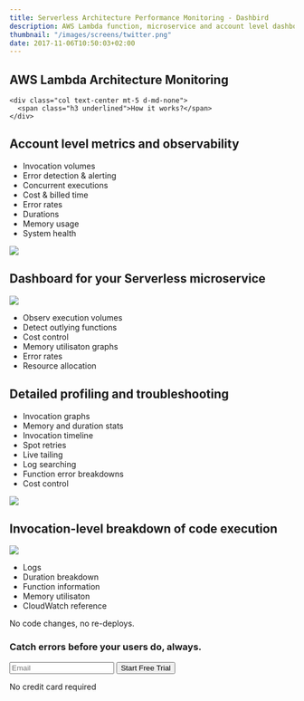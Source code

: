 ```yaml
---
title: Serverless Architecture Performance Monitoring - Dashbird
description: AWS Lambda function, microservice and account level dashboards for actionable performance monitoring and debugging.
thumbnail: "/images/screens/twitter.png"
date: 2017-11-06T10:50:03+02:00
---
```


<section class="container-fluid dark-bg">
  <div class="row">
    <div class="col text-center mt-5 d-none d-md-block">
      <h1>AWS Lambda Architecture Monitoring</h1>
    </div>

    <div class="col text-center mt-5 d-md-none">
      <span class="h3 underlined">How it works?</span>
    </div>
  </div>

  <div class="row justify-content-md-center align-items-center">
    <div class="col-10 mt-3 mx-auto">
      <div class='row'>
        <div class='col text-center pb-3 pt-5'>
          <h2>Account level metrics and observability</h2>
        </div>
      </div>
      <div class="row">
        <div class="col text-center text-md-right">
          <ul class='list-group'>
            <li class='list-group-item'>Invocation volumes</li>
            <li class='list-group-item'>Error detection & alerting</li>
            <li class='list-group-item'>Concurrent executions</li>
            <li class='list-group-item'>Cost & billed time</li>
            <li class='list-group-item'>Error rates</li>
            <li class='list-group-item'>Durations</li>
            <li class='list-group-item'>Memory usage</li>
            <li class='list-group-item'>System health</li>
         </ul>
        </div>
        <div class="col col-md-8 imgs-fluid">
          <img src='/images/features/account-overview.png'>
        </div>
      </div>
    </div>
  </div>

  <div class="row justify-content-md-center align-items-center">
    <div class="col-10 mt-4 mx-auto">
      <div class='row'>
        <div class='col text-center pb-3 pt-5'>
          <h2>Dashboard for your Serverless microservice</h2>
        </div>
      </div>
      <div class="row">
        <div class="col col-md-8 imgs-fluid">
          <img src='/images/features/project-overview.png'>
        </div>
        <div class="col text-center text-md-left">
          <ul class='list-group'>
            <li class='list-group-item'>Observ execution volumes</li>
            <li class='list-group-item'>Detect outlying functions</li>
            <li class='list-group-item'>Cost control</li>
            <li class='list-group-item'>Memory utilisaton graphs</li>
            <li class='list-group-item'>Error rates</li>
            <li class='list-group-item'>Resource allocation</li>
         </ul>
        </div>
      </div>
    </div>
  </div>

  <div class="row justify-content-md-center align-items-center">
    <div class="col-10 p-3 mt-5 mx-auto">
      <div class='row'>
        <div class='col text-center pb-3 pt-5'>
          <h2>Detailed profiling and troubleshooting</h2>
        </div>
      </div>
      <div class="row">
        <div class="col text-center text-md-right">
          <ul class='list-group'>
            <li class='list-group-item'>Invocation graphs</li>
            <li class='list-group-item'>Memory and duration stats</li>
            <li class='list-group-item'>Invocation timeline</li>
            <li class='list-group-item'>Spot retries</li>
            <li class='list-group-item'>Live tailing</li>
            <li class='list-group-item'>Log searching</li>
            <li class='list-group-item'>Function error breakdowns</li>
            <li class='list-group-item'>Cost control</li>
         </ul>
        </div>
        <div class="col col-md-8 imgs-fluid">
          <img src='/images/features/function-monitoring.png'>
        </div>
      </div>
    </div>
  </div>

  <div class="row justify-content-md-center align-items-center">
    <div class="col-10 p-3 mb-4 mt-5 mx-auto">
      <div class='row'>
        <div class='col text-center pb-3 pt-5'>
          <h2>Invocation-level breakdown of code execution</h2>
        </div>
      </div>
      <div class="row">
        <div class="col col-md-8 imgs-fluid">
          <img src='/images/features/dashbird-invocation.png'>
        </div>
        <div class="col text-center text-md-left">
          <ul class='list-group'>
            <li class='list-group-item'>Logs</li>
            <li class='list-group-item'>Duration breakdown</li>
            <li class='list-group-item'>Function information</li>
            <li class='list-group-item'>Memory utilisaton</li>
            <li class='list-group-item'>CloudWatch reference</li>
         </ul>
        </div>
      </div>
    </div>
  </div>
</section>

<section class="container-fluid">
  <div class="row justify-content-md-center">
    <div class="col justify-content-md-center text-center cta-blue bg-cta br-7 mb-8 mt-5 pt-5 pb-5 mx-auto" style="max-width: 832px;" >
      <span class="h1 pt-5">No code changes, no re-deploys.</span>
      <h3 class="mt-3">Catch errors before your users do, always.</h3>
      <div class="row justify-content-md-center">
        <div class="pt-5 pr-5 col-lg-7 mx-auto">
          <form method="post" action="https://app.dashbird.io/auth/register">
            <label class="input-group">
              <input type="text" class="form-control" placeholder='Email' name='email' required>
              <button class="input-group-addon">Start Free Trial</button>
            </label>
          </form>
          <p class="text-center small">No credit card required</p>
        </div>
      </div>
    </div>
  </div>
</section>
